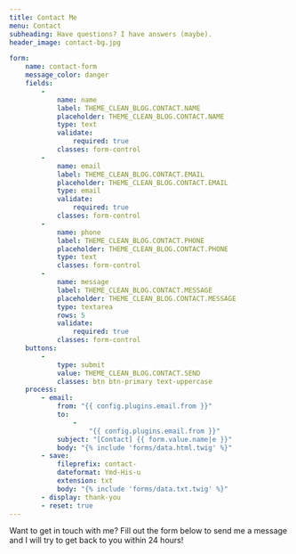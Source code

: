 ```yaml
---
title: Contact Me
menu: Contact
subheading: Have questions? I have answers (maybe).
header_image: contact-bg.jpg

form:
    name: contact-form
    message_color: danger
    fields:
        -
            name: name
            label: THEME_CLEAN_BLOG.CONTACT.NAME
            placeholder: THEME_CLEAN_BLOG.CONTACT.NAME
            type: text
            validate:
                required: true
            classes: form-control
        -
            name: email
            label: THEME_CLEAN_BLOG.CONTACT.EMAIL
            placeholder: THEME_CLEAN_BLOG.CONTACT.EMAIL
            type: email
            validate:
                required: true
            classes: form-control
        -
            name: phone
            label: THEME_CLEAN_BLOG.CONTACT.PHONE
            placeholder: THEME_CLEAN_BLOG.CONTACT.PHONE
            type: text
            classes: form-control
        -
            name: message
            label: THEME_CLEAN_BLOG.CONTACT.MESSAGE
            placeholder: THEME_CLEAN_BLOG.CONTACT.MESSAGE
            type: textarea
            rows: 5
            validate:
                required: true
            classes: form-control
    buttons:
        -
            type: submit
            value: THEME_CLEAN_BLOG.CONTACT.SEND
            classes: btn btn-primary text-uppercase
    process:
        - email:
            from: "{{ config.plugins.email.from }}"
            to:
                -
                    "{{ config.plugins.email.from }}"
            subject: "[Contact] {{ form.value.name|e }}"
            body: "{% include 'forms/data.html.twig' %}"
        - save:
            fileprefix: contact-
            dateformat: Ymd-His-u
            extension: txt
            body: "{% include 'forms/data.txt.twig' %}"
        - display: thank-you
        - reset: true
---
```


Want to get in touch with me? Fill out the form below to send me a message and I will try to get back to you within 24 hours!
